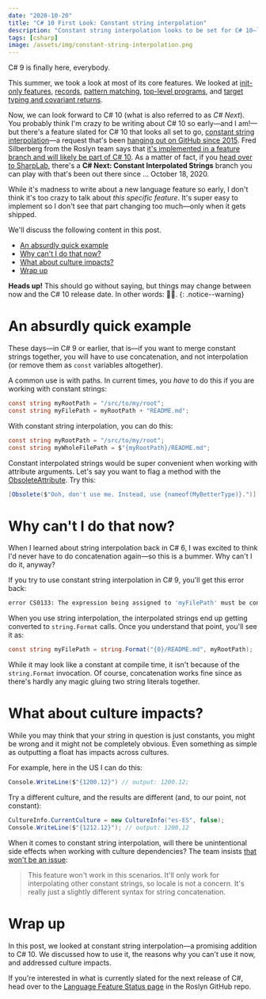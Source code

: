 ```yaml
---
date: "2020-10-20"
title: "C# 10 First Look: Constant string interpolation"
description: "Constant string interpolation looks to be set for C# 10—let's take a look."
tags: [csharp]
image: /assets/img/constant-string-interpolation.png
---
```


C# 9 is finally here, everybody.

This summer, we took a look at most of its core features. We looked at [init-only features](https://daveabrock.com/2020/06/29/c-sharp-9-deep-dive-inits), [records](https://daveabrock.com/2020/07/06/c-sharp-9-deep-dive-records), [pattern matching](https://daveabrock.com/2020/07/06/c-sharp-9-pattern-matching), [top-level programs](https://daveabrock.com/2020/07/09/c-sharp-9-top-level-programs), and [target typing and covariant returns](https://daveabrock.com/2020/07/14/c-sharp-9-target-typing-covariants).

Now, we can look forward to C# 10 (what is also referred to as *C# Next*). You probably think I'm crazy to be writing about C# 10 so early—and I am!—but there's a feature slated for C# 10 that looks all set to go, [constant string interpolation](https://github.com/dotnet/csharplang/issues/2951)—a request that's been [hanging out on GitHub since 2015](https://github.com/dotnet/roslyn/issues/4678). Fred Silberberg from the Roslyn team says that [it's implemented in a feature branch and will likely be part of C# 10](https://github.com/dotnet/csharplang/issues/2951#issuecomment-696784012). As a matter of fact, if you [head over to SharpLab](https://sharplab.io/), there's a **C# Next: Constant Interpolated Strings** branch you can play with that's been out there since ... October 18, 2020.

While it's madness to write about a new language feature so early, I don't think it's too crazy to talk about *this specific feature*. It's super easy to implement so I don't see that part changing too much—only when it gets shipped.


We'll discuss the following content in this post.

- [An absurdly quick example](#an-absurdly-quick-example)
- [Why can't I do that now?](#why-cant-i-do-that-now)
- [What about culture impacts?](#what-about-culture-impacts)
- [Wrap up](#wrap-up)

**Heads up!** This should go without saying, but things may change between now and the C# 10 release date. In other words: 🤷‍♂️.
{: .notice--warning}

# An absurdly quick example

These days—in C# 9 or earlier, that is—if you want to merge constant strings together, you will have to use concatenation, and not interpolation (or remove them as `const` variables altogether).

A common use is with paths. In current times, you *have* to do this if you are working with constant strings:

```csharp
const string myRootPath = "/src/to/my/root";
const string myFilePath = myRootPath + "README.md";
```

With constant string interpolation, you can do this:

```csharp
const string myRootPath = "/src/to/my/root";
const string myWholeFilePath = $"{myRootPath}/README.md";
```

Constant interpolated strings would be super convenient when working with attribute arguments. Let's say you want to flag a method with the [ObsoleteAttribute](https://docs.microsoft.com/dotnet/api/system.obsoleteattribute?view=netcore-3.1). Try this:

```csharp
[Obsolete($"Ooh, don't use me. Instead, use {nameof(MyBetterType)}.")]
```

# Why can't I do that now?

When I learned about string interpolation back in C# 6, I was excited to think I'd never have to do concatenation again—so this is a bummer. Why can't I do it, anyway?

If you try to use constant string interpolation in C# 9, you'll get this error back:

```bash
error CS0133: The expression being assigned to 'myFilePath' must be constant
```

When you use string interpolation, the interpolated strings end up getting converted to `string.Format` calls. Once you understand that point, you'll see it as:

```csharp
const string myFilePath = string.Format("{0}/README.md", myRootPath);
```

While it may look like a constant at compile time, it isn't because of the `string.Format` invocation. Of course, concatenation works fine since as there's hardly any magic gluing two string literals together.

# What about culture impacts?

While you may think that your string in question is just constants, you might be wrong and it might not be completely obvious. Even something as simple as outputting a float has impacts across cultures.

For example, here in the US I can do this:

```csharp
Console.WriteLine($"{1200.12}") // output: 1200.12;
```

Try a different culture, and the results are different (and, to our point, not constant):

```csharp
CultureInfo.CurrentCulture = new CultureInfo("es-ES", false);
Console.WriteLine($"{1212.12}"); // output: 1200,12
```

When it comes to constant string interpolation, will there be unintentional side effects when working with culture dependencies? The team insists [that won't be an issue](https://github.com/dotnet/csharplang/issues/2951#issuecomment-559196393):

>This feature won't work in this scenarios. It'll only work for interpolating other constant strings, so locale is not a concern. It's really just a slightly different syntax for string concatenation.

# Wrap up

In this post, we looked at constant string interpolation—a promising addition to C# 10. We discussed how to use it, the reasons why you can't use it now, and addressed culture impacts.

If you're interested in what is currently slated for the next release of C#, head over to the [Language Feature Status page](https://github.com/dotnet/roslyn/blob/master/docs/Language%20Feature%20Status.md) in the Roslyn GitHub repo.
